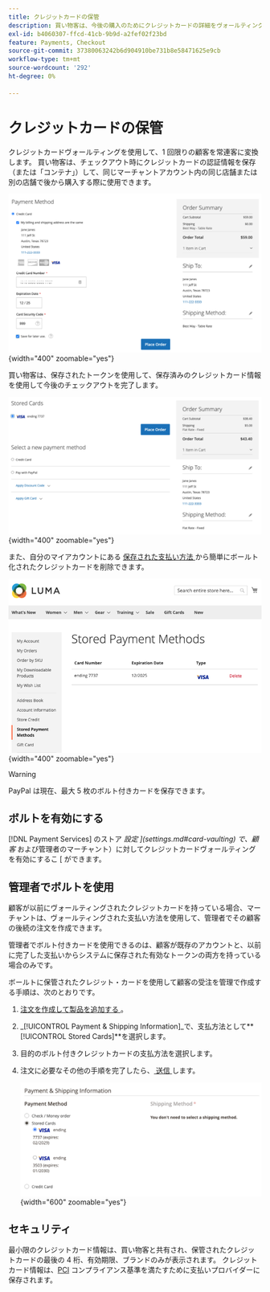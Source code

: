 ```yaml
---
title: クレジットカードの保管
description: 買い物客は、今後の購入のためにクレジットカードの詳細をヴォールティング（保存）できます。
exl-id: b4060307-ffcd-41cb-9b9d-a2fef02f23bd
feature: Payments, Checkout
source-git-commit: 37380063242b6d904910be731b8e58471625e9cb
workflow-type: tm+mt
source-wordcount: '292'
ht-degree: 0%

---
```


# クレジットカードの保管

クレジットカードヴォールティングを使用して、1 回限りの顧客を常連客に変換します。 買い物客は、チェックアウト時にクレジットカードの認証情報を保存（または「コンテナ」）して、同じマーチャントアカウント内の同じ店舗または別の店舗で後から購入する際に使用できます。

![ 後で使用するためにクレジットカードをヴォールティングする ](assets/save-card-for-later.png){width="400" zoomable="yes"}

買い物客は、保存されたトークンを使用して、保存済みのクレジットカード情報を使用して今後のチェックアウトを完了します。

![ 今後の購入のために保存された資格情報を使用する ](assets/use-stored-card.png){width="400" zoomable="yes"}

また、自分のマイアカウントにある [ 保存された支払い方法 ](https://experienceleague.adobe.com/en/docs/commerce-admin/stores-sales/payments/stored-payment-methods) から簡単にボールト化されたクレジットカードを削除できます。

![ マイアカウントに保存されているお支払い方法 ](assets/stored-payment-methods.png){width="400" zoomable="yes"}

>[!WARNING]
>
>PayPal は現在、最大 5 枚のボルト付きカードを保存できます。

## ボルトを有効にする

[!DNL Payment Services] のストア _設定 ](settings.md#card-vaulting) で、顧客_ および管理者のマーチャント）に対してクレジットカードヴォールティングを有効にするこ [ ができます。

## 管理者でボルトを使用

顧客が以前にヴォールティングされたクレジットカードを持っている場合、マーチャントは、ヴォールティングされた支払い方法を使用して、管理者でその顧客の後続の注文を作成できます。

管理者でボルト付きカードを使用できるのは、顧客が既存のアカウントと、以前に完了した支払いからシステムに保存された有効なトークンの両方を持っている場合のみです。

ボールトに保管されたクレジット・カードを使用して顧客の受注を管理で作成する手順は、次のとおりです。

1. [ 注文を作成して製品を追加する ](https://experienceleague.adobe.com/docs/commerce-admin/stores-sales/point-of-purchase/assist/customer-account-create-order.html)。
1. _[!UICONTROL Payment & Shipping Information]_で、支払方法として&#x200B;**[!UICONTROL Stored Cards]**を選択します。
1. 目的のボルト付きクレジットカードの支払方法を選択します。
1. 注文に必要なその他の手順を完了したら、[ 送信 ](https://experienceleague.adobe.com/docs/commerce-admin/stores-sales/point-of-purchase/assist/customer-account-create-order.html?lang=en#step-3%3A-submit-the-order) します。

   ![ 管理者がボルト化されたクレジットカードを顧客に使用 ](assets/admin-vaultedcard.png){width="600" zoomable="yes"}

## セキュリティ

最小限のクレジットカード情報は、買い物客と共有され、保管されたクレジットカードの最後の 4 桁、有効期限、ブランドのみが表示されます。 クレジットカード情報は、[PCI](security.md#PCI-compliance) コンプライアンス基準を満たすために支払いプロバイダーに保存されます。

